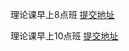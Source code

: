 理论课早上8点班 [提交地址](https://workspace.jianguoyun.com/inbox/collect/16e601bfc6a641b18fd4fa061ed8a817/submit)

理论课早上10点班 [提交地址](https://workspace.jianguoyun.com/inbox/collect/af9bd4ff135d47bc955d2559f47df148/submit)

